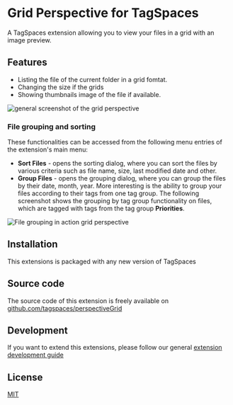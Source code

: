 # Grid Perspective for TagSpaces

A TagSpaces extension allowing you to view your files in a grid with an image preview.

## Features

* Listing the file of the current folder in a grid fomtat.
* Changing the size if the grids
* Showing thumbnails image of the file if available.

![general screenshot of the grid perspective](http://docs.tagspaces.org/media/extensions/perspective-grid-lead.png)

### File grouping and sorting
These functionalities can be accessed from the following menu entries of the extension's main menu:
* **Sort Files** - opens the sorting dialog, where you can sort the files by various criteria such as file name, size, last modified date and other.
* **Group Files** - opens the grouping dialog, where you can group the files by their date, month, year. More interesting is the ability to group your files according to their tags from one tag group. The following screenshot shows the grouping by tag group functionality on files, which are tagged with tags from the tag group **Priorities**.

![File grouping in action grid perspective](http://docs.tagspaces.org/media/extensions/perspective-grid-grouping.png)

## Installation

This extensions is packaged with any new version of TagSpaces

## Source code

The source code of this extension is freely available on [github.com/tagspaces/perspectiveGrid](https://github.com/tagspaces/perspectiveGrid/)

## Development

If you want to extend this extensions, please follow our general [extension development guide](http://docs.tagspaces.org/dev/extension-development-guide.html)

## License

[MIT](https://github.com/tagspaces/perspectiveGrid/blob/master/LICENSE.txt)

